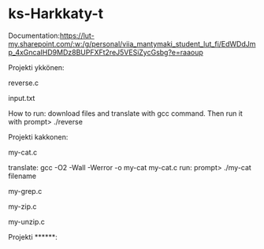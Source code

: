 # ks-Harkkaty-t

Documentation:https://lut-my.sharepoint.com/:w:/g/personal/viia_mantymaki_student_lut_fi/EdWDdJmp_4xGncaIHD9MDz8BUPFXFt2reJ5VESiZycGsbg?e=raaoup

Projekti ykkönen:

reverse.c

input.txt

How to run:
download files and translate with gcc command.
Then run it with prompt> ./reverse

Projekti kakkonen:

my-cat.c

translate: gcc -O2 -Wall -Werror -o my-cat my-cat.c
run: prompt> ./my-cat filename

my-grep.c

my-zip.c

my-unzip.c

Projekti ******:
